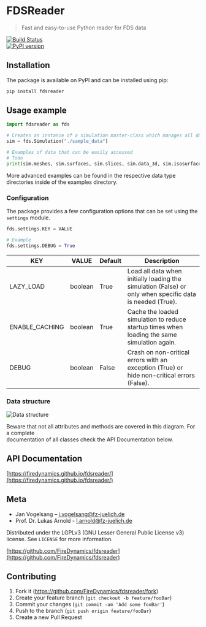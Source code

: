 # FDSReader
> Fast and easy-to-use Python reader for FDS data

[![Build Status](https://travis-ci.com/FireDynamics/fdsreader.svg?branch=master)](https://travis-ci.com/FireDynamics/fdsreader)  
[![PyPI version](https://badge.fury.io/py/fdsreader.png)](https://badge.fury.io/py/fdsreader)  


## Installation

The package is available on PyPI and can be installed using pip:  
```sh
pip install fdsreader
```

## Usage example
```python
import fdsreader as fds

# Creates an instance of a simulation master-class which manages all data for a given simulation
sim = fds.Simulation("./sample_data")

# Examples of data that can be easily accessed
# Todo
print(sim.meshes, sim.surfaces, sim.slices, sim.data_3d, sim.isosurfaces, sim.particles, sim.obstructions, sim.obstructions[0].get_boundary_data("temperature"))
```

More advanced examples can be found in the respective data type directories inside of the examples directory.  

### Configuration
The package provides a few configuration options that can be set using the `settings` module.  
```python
fds.settings.KEY = VALUE

# Example
fds.settings.DEBUG = True
```  

|      KEY       |  VALUE  | Default | Description |
|----------------|---------|---------|-------------|
|    LAZY_LOAD   | boolean |   True  | Load all data when initially loading the simulation (False) or only when specific data is needed (True). |
| ENABLE_CACHING | boolean |   True  | Cache the loaded simulation to reduce startup times when loading the same simulation again. |
|     DEBUG      | boolean |  False  | Crash on non-critical errors with an exception (True) or hide non-critical errors (False). |


### Data structure
![Data structure](https://raw.githubusercontent.com/FireDynamics/fdsreader/master/docs/img/data-structure.svg)

Beware that not all attributes and methods are covered in this diagram. For a complete  
documentation of all classes check the API Documentation below.  

## API Documentation
[https://firedynamics.github.io/fdsreader/](https://firedynamics.github.io/fdsreader/)

## Meta

*  Jan Vogelsang – j.vogelsang@fz-juelich.de
*  Prof. Dr. Lukas Arnold - l.arnold@fz-juelich.de

Distributed under the LGPLv3 (GNU Lesser General Public License v3) license. See ``LICENSE`` for more information.

[https://github.com/FireDynamics/fdsreader](https://github.com/FireDynamics/fdsreader)

## Contributing

1. Fork it (<https://github.com/FireDynamics/fdsreader/fork>)
2. Create your feature branch (`git checkout -b feature/fooBar`)
3. Commit your changes (`git commit -am 'Add some fooBar'`)
4. Push to the branch (`git push origin feature/fooBar`)
5. Create a new Pull Request
